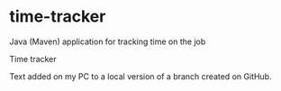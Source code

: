 # time-tracker
Java (Maven) application for tracking time on the job

Time tracker

Text added on my PC to a local version of a branch created on GitHub.

